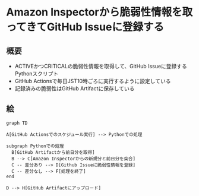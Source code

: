 # Amazon Inspectorから脆弱性情報を取ってきてGitHub Issueに登録する

## 概要
- ACTIVEかつCRITICALの脆弱性情報を取得して、GitHub Issueに登録するPythonスクリプト
- GitHub Actionsで毎日JST10時ごろに実行するように設定している
- 記録済みの脆弱性はGitHub Artifactに保存している

## 絵

```mermaid
graph TD

A[GitHub Actionsでのスケジュール実行] --> Pythonでの処理

subgraph Pythonでの処理
  B[GitHub Artifactから前日分を取得]
  B --> C[Amazon Inspectorからの新規分と前日分を突合]
  C -- 差分あり --> D[Github Issueに脆弱性情報を登録]
  C -- 差分なし --> F[処理を終了]
end

D --> H[GitHub Artifactにアップロード]

```
